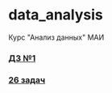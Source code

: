 # data_analysis
Курс "Анализ данных" МАИ

### [ДЗ №1](https://github.com/Dermogod/data_analysis/blob/main/%D0%94%D0%97_%D0%B0%D0%BD%D0%B0%D0%BB%D0%B8%D0%B7%20%D0%B4%D0%B0%D0%BD%D0%BD%D1%8B%D1%85_1.ipynb)
### [26 задач](https://github.com/Dermogod/data_analysis/blob/main/%D0%94%D0%97%2026%20%D0%B7%D0%B0%D0%B4%D0%B0%D1%87%20%D0%BF%D0%BE%20%D1%82%D0%B5%D1%80%D0%B2%D0%B5%D1%80%D1%83.ipynb)
